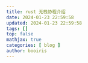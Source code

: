 ```yaml
---
title: rust 无栈协程介绍 
date: 2024-01-23 22:59:58 
updated: 2024-01-23 22:59:58 
tags: [] 
top: false
mathjax: true
categories: [ blog ]
author: booiris
---
```

